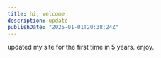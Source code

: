 ```yaml
---
title: hi, welcome
description: update
publishDate: "2025-01-01T20:38:24Z"
---
```


updated my site for the first time in 5 years. enjoy.
